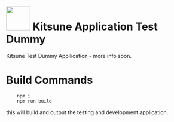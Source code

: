 <h1><img height="64px" src="./test-dummy.ico" width="64px"/> Kitsune Application Test Dummy</h1>
Kitsune Test Dummy Appllication - more info soon.

# Build Commands
```
    npm i
    npm run build
```
this will build and output the testing and development application.
